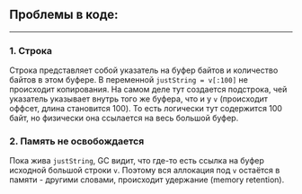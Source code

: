
## Проблемы в коде:
--- 
### 1. Строка 
Строка представляет собой указатель на буфер байтов и количество байтов в этом буфере. 
В переменной `justString = v[:100]` не происходит копирования. На самом деле тут создается подстрока, чей указатель указывает внутрь того же буфера, что и у `v` (происходит оффсет, длина становится 100). То есть логически тут содержится 100 байт, но физически она ссылается на весь большой буфер.

### 2. Память не освобождается 
Пока жива `justString`, GC видит, что где-то есть ссылка на буфер исходной большой строки `v`. Поэтому вся аллокация под `v` остаётся в памяти - другими словами, происходит удержание (memory retention).
